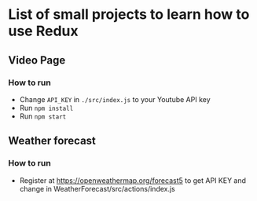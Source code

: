 # List of small projects to learn how to use Redux

## Video Page

### How to run

- Change `API_KEY` in `./src/index.js` to your Youtube API key
- Run `npm install`
- Run `npm start`


## Weather forecast

### How to run
- Register at https://openweathermap.org/forecast5 to get API KEY and change in WeatherForecast/src/actions/index.js
